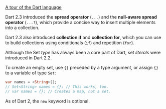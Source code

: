[A tour of the Dart language](https://dart.dev/guides/language/language-tour)

Dart 2.3 introduced the **spread operator** (`...`) and the **null-aware spread operator** (`...?`), which provide a concise way to insert multiple elements into a collection.

Dart 2.3 also introduced **collection if** and **collection for**, which you can use to build collections using conditionals (`if`) and repetition (`for`).

Although the Set *type* has always been a core part of Dart, set *literals* were introduced in Dart 2.2.

To create an empty set, use `{}` preceded by a type argument, or assign `{}` to a variable of type `Set`:

```dart
var names = <String>{};
// Set<String> names = {}; // This works, too.
// var names = {}; // Creates a map, not a set.
```

 As of Dart 2, the `new` keyword is optional.